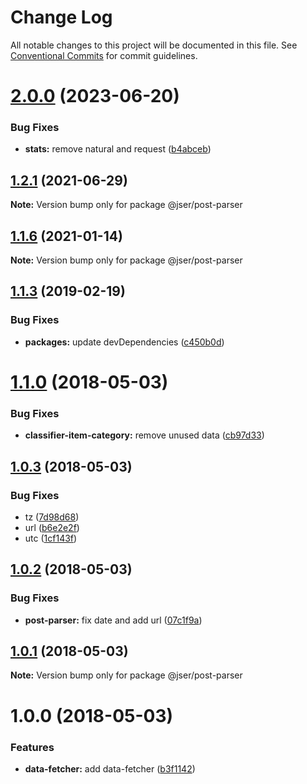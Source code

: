 # Change Log

All notable changes to this project will be documented in this file.
See [Conventional Commits](https://conventionalcommits.org) for commit guidelines.

# [2.0.0](https://github.com/jser/dataset/compare/v1.2.1...v2.0.0) (2023-06-20)

### Bug Fixes

-   **stats:** remove natural and request ([b4abceb](https://github.com/jser/dataset/commit/b4abceb58c57cc9d91f6219a79565af4afbec9a2))

## [1.2.1](https://github.com/jser/dataset/compare/v1.2.0...v1.2.1) (2021-06-29)

**Note:** Version bump only for package @jser/post-parser

## [1.1.6](https://github.com/jser/dataset/compare/v1.1.5...v1.1.6) (2021-01-14)

**Note:** Version bump only for package @jser/post-parser

<a name="1.1.3"></a>

## [1.1.3](https://github.com/jser/dataset/compare/v1.1.2...v1.1.3) (2019-02-19)

### Bug Fixes

-   **packages:** update devDependencies ([c450b0d](https://github.com/jser/dataset/commit/c450b0d))

<a name="1.1.0"></a>

# [1.1.0](https://github.com/jser/dataset/compare/v1.0.3...v1.1.0) (2018-05-03)

### Bug Fixes

-   **classifier-item-category:** remove unused data ([cb97d33](https://github.com/jser/dataset/commit/cb97d33))

<a name="1.0.3"></a>

## [1.0.3](https://github.com/jser/dataset/compare/v1.0.2...v1.0.3) (2018-05-03)

### Bug Fixes

-   tz ([7d98d68](https://github.com/jser/dataset/commit/7d98d68))
-   url ([b6e2e2f](https://github.com/jser/dataset/commit/b6e2e2f))
-   utc ([1cf143f](https://github.com/jser/dataset/commit/1cf143f))

<a name="1.0.2"></a>

## [1.0.2](https://github.com/jser/dataset/compare/v1.0.1...v1.0.2) (2018-05-03)

### Bug Fixes

-   **post-parser:** fix date and add url ([07c1f9a](https://github.com/jser/dataset/commit/07c1f9a))

<a name="1.0.1"></a>

## [1.0.1](https://github.com/jser/dataset/compare/v1.0.0...v1.0.1) (2018-05-03)

**Note:** Version bump only for package @jser/post-parser

<a name="1.0.0"></a>

# 1.0.0 (2018-05-03)

### Features

-   **data-fetcher:** add data-fetcher ([b3f1142](https://github.com/jser/dataset/commit/b3f1142))
